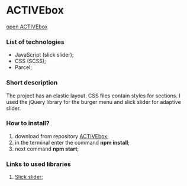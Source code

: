 # ACTIVEbox

[open ACTIVEbox](https://victoriarus.github.io/Activebox/)

### List of technologies
- JavaScript (slick slider);
- CSS (SCSS);
- Parcel;

### Short description

The project has an elastic layout. CSS files contain styles for sections. I used the jQuery library for the burger menu and slick slider for adaptive slider.

### How to install? 
1. download from repository [ACTIVEbox](https://github.com/VictoriaRus/Activebox.git);
2. in the terminal enter the command **npm install**;
3. next command **npm start**;

### Links to used libraries
1. [Slick slider](https://kenwheeler.github.io/slick/);